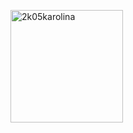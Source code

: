 <p><img align="center" height="180em" src="https://github-readme-streak-stats.herokuapp.com/?user=2k05karolina&theme=" alt="2k05karolina" /></p>

